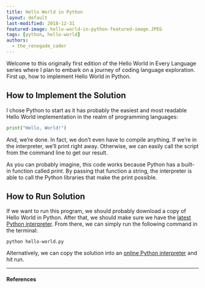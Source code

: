 ```yaml
---
title: Hello World in Python
layout: default
last-modified: 2018-12-31
featured-image: hello-world-in-python-featured-image.JPEG
tags: [python, hello-world]
authors:
  - the_renegade_coder
---
```


Welcome to this originally first edition of the Hello World in Every Language
series where I plan to embark on a journey of coding language exploration. 
First up, how to implement Hello World in Python. 

## How to Implement the Solution

I chose Python to start as it has probably the easiest and most readable 
Hello World implementation in the realm of programming languages:

```python
print("Hello, World!")
```
And, we’re done. In fact, we don’t even have to compile anything. If we’re in 
the interpreter, we’ll print right away. Otherwise, we can easily call the 
script from the command line to get our result.

As you can probably imagine, this code works because Python has a built-in 
function called *print*. By passing that function a string, the interpreter 
is able to call the Python libraries that make the print possible.

## How to Run Solution

If we want to run this program, we should probably download a copy of 
Hello World in Python. After that, we should make sure we have the 
[latest Python interpreter][1]. From there, we can simply run the following 
command in the terminal:

```console
python hello-world.py
```
Alternatively, we can copy the solution into an [online Python interpreter][2] 
and hit run.

---

#### References

[^1]: J. Grifski, “Hello World in Python,” The Renegade Coder, 15-Mar-2018. [Online]. Available: 
<https://therenegadecoder.com/code/hello-world-in-python/>. [Accessed: 31-Dec-2018].  

[1]: https://www.python.org/downloads/  
[2]: https://www.tutorialspoint.com/execute_python3_online.php  
